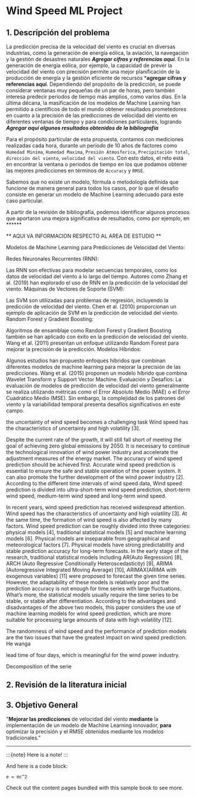 # Wind Speed ML Project

## 1. Descripción del problema

<!--El problema inicia con una contextualización en donde se proporciona un contexto amplio sobre el área o el sector al que pertenece el problema. Esto puede incluir antecedentes históricos, tendencias actuales y cualquier información relevante sobre el ámbito específico en el que se encuentra el problema. 

Posteriormente se identifica el problema específico, es decir, se debe describir de manera clara y precisa el problema específico que se abordará en el proyecto. Esto implica definir claramente las limitaciones, deficiencias o desafíos existentes en el área de estudio, en relación con el análisis de datos. Algo muy importante es medir o tener claro métricas para cuantificar el problema en su estado actual. -->


La predicción precisa de la velocidad del viento es crucial en diversas industrias, como la generación de energía eólica, la aviación, la navegación y la gestión de desastres naturales ***Agregar cifras y referencias aqui***. En la generación de energía eólica, por ejemplo, la capacidad de prever la velocidad del viento con precisión permite una mejor planificación de la producción de energía y la gestión eficiente de recursos ***agregar cifras y referencias aquí**.
Dependiendo del propósito de la predicción, se puede considerar ventanas muy pequeñas de un par de horas, pero también interesa predecir periodos de tiempo más amplios, como varios días.
En la última décana, la masificación de los modelos de Machine Learning han permitido a científicos de todo el mundo obtener resultados prometedores en cuanto a la precisión de las predicciones de velocidad del viento en diferentes ventanas de tiempo y para condiciones particulares, logrando  ***Agregar aquí algunos resultados obtenidos de la bibliografía***

Para el propósito particular de esta propuesta, contamos con mediciones realizadas cada hora, durante un periodo de 10 años de factores como `Humedad Minima`, ``Humedad Maxima``, `Presión Atmosferica`, `Precipitación total`, `dirección del viento`, `velocidad del viento`.
Con esto datos, el reto está en encontrar la ventana o periodos de tiempo en los que podamos obtener las mejores predicciones en términos de `Accuracy` y `RMSE`.

Sabemos que no existe un modelo, fórmula o metodología definida que funcione de manera general para todos los casos, por lo que el desafío consiste en generar un modelo de Machine Learning adecuado para este caso particular.

A partir de la revisión de bibliografía, podemos identificar algunos procesos que aportaron una mejora significativa de resultados, como por ejemplo, en ****** 


** AQUI VA INFORMACION RESPECTO AL AREA DE ESTUDIO **







Modelos de Machine Learning para Predicciones de Velocidad del Viento:

Redes Neuronales Recurrentes (RNN):

Las RNN son efectivas para modelar secuencias temporales, como los datos de velocidad del viento a lo largo del tiempo. Autores como Zhang et al. (2019) han explorado el uso de RNN en la predicción de la velocidad del viento.
Máquinas de Vectores de Soporte (SVM):

Las SVM son utilizadas para problemas de regresión, incluyendo la predicción de velocidad del viento. Chen et al. (2010) proporcionan un ejemplo de aplicación de SVM en la predicción de velocidad del viento.
Random Forest y Gradient Boosting:

Algoritmos de ensamblaje como Random Forest y Gradient Boosting también se han aplicado con éxito en la predicción de velocidad del viento. Wang et al. (2011) presentan un enfoque utilizando Random Forest para mejorar la precisión de la predicción.
Modelos Híbridos:

Algunos estudios han propuesto enfoques híbridos que combinan diferentes modelos de machine learning para mejorar la precisión de las predicciones. Wang et al. (2015) proponen un modelo híbrido que combina Wavelet Transform y Support Vector Machine.
Evaluación y Desafíos:
La evaluación de modelos de predicción de velocidad del viento generalmente se realiza utilizando métricas como el Error Absoluto Medio (MAE) o el Error Cuadrático Medio (MSE). Sin embargo, la complejidad de los patrones del viento y la variabilidad temporal presenta desafíos significativos en este campo.






the uncertainty of wind speed becomes a challenging task
Wind speed has the characteristics of uncertainty and high
volatility [3].

Despite
the current rate of the growth, it will still fall short of meeting the goal of
achieving zero global emissions by 2050. It is necessary to continue the
technological innovation of wind power industry and accelerate the
adjustment measures of the energy market. The accuracy of wind speed
prediction should be achieved first. Accurate wind speed prediction is
essential to ensure the safe and stable operation of the power system. It
can also promote the further development of the wind power industry
[2]. According to the different time intervals of wind speed data, Wind
speed prediction is divided into ultra-short-term wind speed prediction,
short-term wind speed, medium-term wind speed and long-term wind
speed.

In recent years, wind speed prediction has received widespread
attention. Wind speed has the characteristics of uncertainty and high
volatility [3]. At the same time, the formation of wind speed is also
affected by many factors. Wind speed prediction can be roughly divided
into three categories: physical models [4], traditional statistical models
[5] and machine learning models [6]. Physical models are inseparable
from geographical and meteorological factors [7]. Physical models have
strong predictability and stable prediction accuracy for long-term forecasts.
In the early stage of the research, traditional statistical models
including AR(Auto Regression) [8], ARCH (Auto Regressive Conditionally
Heteroscedasticity) [9], ARIMA (Autoregressive Integrated Moving
Average) [10], ARIMAX(ARIMA with exogenous variables) [11] were
proposed to forecast the given time series. However, the adaptability of
these models is relatively poor and the prediction accuracy is not enough
for time series with large fluctuations. What’s more, the statistical
models usually require the time series to be stable, or stable after differentiation.
According to the advantages and disadvantages of the
above two models, this paper considers the use of machine learning
models for wind speed prediction, which are more suitable for processing
large amounts of data with high volatility [12].


The randomness of wind speed and the performance of prediction models are the two issues that have the greatest impact
on wind speed prediction.  He wanga


lead time of four days, which is meaningful for the wind
power industry.  

Decomposition of the serie




## 2. Revisión de la literatura inicial 

<!--Consultar al menos cinco referencias en inglés en donde se resuelva un problema similar o equivalente al planteado en el proyecto, es clave que se analice cuál de los modelos o metodologías descritas puede ser aplicada para el desarrollo del proyecto. -->



## 3. Objetivo General 

 <!-- Una idea general de como se piensa resolver el problema planteado. En la estructura del objetivo se recomienda que en su formulación se incluya lo que se va a hacer, la(s) herramienta(s) a utilizar, y el propósito que se busca.-->

"**Mejorar las predicciones** de velocidad del viento **mediante** la implementación de un modelo de Machine Learning innovador, **para** optimizar la precisión y el RMSE obtenidos mediante los modelos tradicionales."


-----------------------------------------------------
:::{note}
Here is a note!
:::

And here is a code block:

```
e = mc^2
```

Check out the content pages bundled with this sample book to see more.

